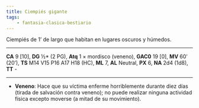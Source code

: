 ```yaml
---
title: Ciempiés gigante
tags:
    - fantasia-clasica-bestiario
---
```

Ciempiés de 1’ de largo que habitan en lugares oscuros y húmedos.
___
**CA** 9 [10], **DG** ½\* (2 PG), **Atq** 1 × mordisco (veneno), **GAC0** 19 [0], **MV** 60’ (20’), **TS** M14 V15 P16 A17 H18 (HC), **ML** 7, **AL** Neutral, **PX** 6, **NA** 2d4 (1d8), **TT** -
___

- **Veneno**: Hace que su víctima enferme horriblemente durante diez días (tirada de salvación contra veneno); no puede realizar ninguna actividad física excepto moverse (a mitad de su movimiento).
